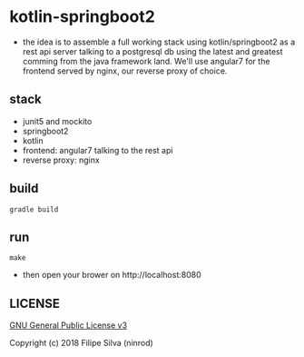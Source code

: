 # kotlin-springboot2

* the idea is to assemble a full working stack using kotlin/springboot2 as a rest api server talking to a postgresql db using the latest and greatest comming from the java framework land. We'll use angular7 for the frontend served by nginx, our reverse proxy of choice. 

## stack

* junit5 and mockito 
* springboot2
* kotlin
* frontend: angular7 talking to the rest api
* reverse proxy: nginx

## build

    gradle build

## run

    make
    
* then open your brower on http://localhost:8080

## LICENSE

[GNU General Public License v3](https://www.gnu.org/licenses/gpl-3.0.en.html)

Copyright (c) 2018 Filipe Silva (ninrod)
